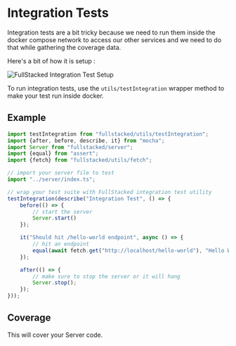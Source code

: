 # Integration Tests

Integration tests are a bit tricky because we need to run them inside the docker compose network to access our other services and we need to do that while gathering the coverage data.

Here's a bit of how it is setup :

![FullStacked Integration Test Setup](https://files.cplepage.com/fullstacked/integration-test.png)

To run integration tests, use the `utils/testIntegration` wrapper method to make your test run inside docker.

## Example

```ts
import testIntegration from "fullstacked/utils/testIntegration";
import {after, before, describe, it} from "mocha";
import Server from "fullstacked/server";
import {equal} from "assert";
import {fetch} from "fullstacked/utils/fetch";

// import your server file to test
import "../server/index.ts";

// wrap your test suite with FullStacked integration test utility
testIntegration(describe("Integration Test", () => {
    before(() => {
        // start the server
        Server.start()
    });

    it("Should hit /hello-world endpoint", async () => {
        // hit an endpoint
        equal(await fetch.get("http://localhost/hello-world"), "Hello World");
    });

    after(() => {
        // make sure to stop the server or it will hang
        Server.stop();
    });
}));
```

## Coverage

This will cover your Server code.
